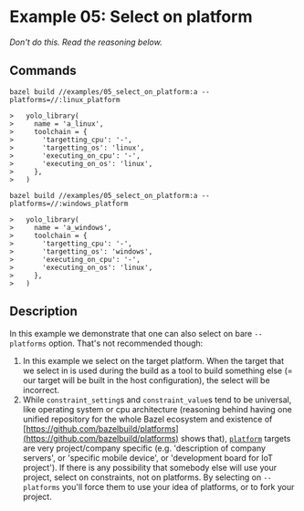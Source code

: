 # Example 05: Select on platform

*Don't do this. Read the reasoning below.*

## Commands

```
bazel build //examples/05_select_on_platform:a --platforms=//:linux_platform

>   yolo_library(
>     name = 'a_linux',
>     toolchain = {
>       'targetting_cpu': '-',
>       'targetting_os': 'linux',
>       'executing_on_cpu': '-',
>       'executing_on_os': 'linux',
>     },
>   )

bazel build //examples/05_select_on_platform:a --platforms=//:windows_platform

>   yolo_library(
>     name = 'a_windows',
>     toolchain = {
>       'targetting_cpu': '-',
>       'targetting_os': 'windows',
>       'executing_on_cpu': '-',
>       'executing_on_os': 'linux',
>     },
>   )
```

## Description

In this example we demonstrate that one can also select on bare `--platforms`
option. That's not recommended though:

1) In this example we select on the target platform. When the target that we
   select in is used during the build as a tool to build something else (= our
   target will be built in the host configuration), the select will be
   incorrect.
2) While `constraint_setting`s and `constraint_value`s tend to be universal,
   like operating system or cpu architecture (reasoning behind having one
   unified repository for the whole Bazel ecosystem and existence of
   [https://github.com/bazelbuild/platforms](https://github.com/bazelbuild/platforms)
   shows that),
   [`platform`](https://docs.bazel.build/versions/master/be/platform.html#platform)
   targets are very project/company specific (e.g. 'description of company
   servers', or 'specific mobile device', or 'development board for IoT
   project'). If there is any possibility that somebody else will use your
   project, select on constraints, not on platforms. By selecting on
   `--platforms` you'll force them to use your idea of platforms, or to fork
   your project.
